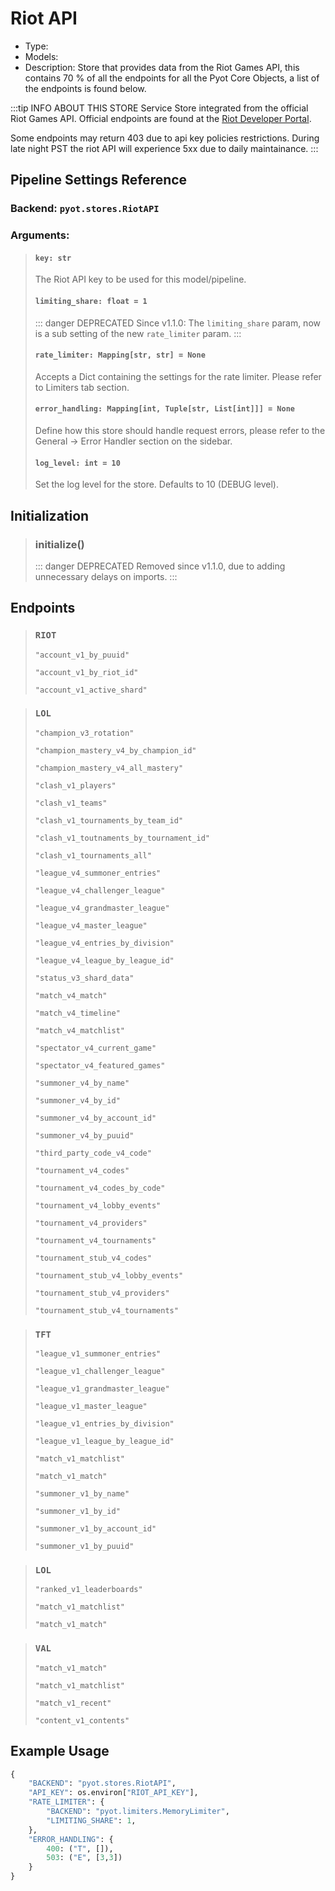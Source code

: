 # Riot API

- Type: <Badge text="Pyot Service" vertical="middle" />
- Models: <Badge text="LOL" type="error" vertical="middle" /> <Badge text="TFT" type="error" vertical="middle" /> <Badge text="LOR" type="error" vertical="middle" /> <Badge text="VAL" type="error" vertical="middle" /> <Badge text="RIOT" type="error" vertical="middle" />
- Description: Store that provides data from the Riot Games API, this contains 70 % of all the endpoints for all the Pyot Core Objects, a list of the endpoints is found below. 

:::tip INFO ABOUT THIS STORE
Service Store integrated from the official Riot Games API. Official endpoints are found at the [Riot Developer Portal](https://developer.riotgames.com/). 

Some endpoints may return 403 due to api key policies restrictions. During late night PST the riot API will experience 5xx due to daily maintainance.
:::

## Pipeline Settings Reference
### Backend: `pyot.stores.RiotAPI`
### Arguments:
> #### `key: str`
> The Riot API key to be used for this model/pipeline.
>
> #### `limiting_share: float = 1`
> ::: danger DEPRECATED
> Since v1.1.0: The `limiting_share` param, now is a sub setting of the new `rate_limiter` param.
> :::
> #### `rate_limiter: Mapping[str, str] = None`
> Accepts a Dict containing the settings for the rate limiter. Please refer to Limiters tab section.
>
> #### `error_handling: Mapping[int, Tuple[str, List[int]]] = None`
> Define how this store should handle request errors, please refer to the General -> Error Handler section on the sidebar.
>
> #### `log_level: int = 10`
> Set the log level for the store. Defaults to 10 (DEBUG level).

## Initialization

> ### initialize() <Badge text="function" type="error" vertical="middle"/> <Badge text="awaitable" type="error" vertical="middle"/>
>::: danger DEPRECATED
>Removed since v1.1.0, due to adding unnecessary delays on imports.
>:::

## Endpoints

> ### `RIOT` <Badge text="Model" type="warning" vertical="middle" /> <Badge text="Global" type="error" vertical="middle" />
>`"account_v1_by_puuid"`
>
>`"account_v1_by_riot_id"`
>
>`"account_v1_active_shard"`

> ### `LOL` <Badge text="Model" type="warning" vertical="middle" />
>`"champion_v3_rotation"`
>
>`"champion_mastery_v4_by_champion_id"`
>
>`"champion_mastery_v4_all_mastery"`
>
>`"clash_v1_players"`
>
>`"clash_v1_teams"`
>
>`"clash_v1_tournaments_by_team_id"`
>
>`"clash_v1_toutnaments_by_tournament_id"`
>
>`"clash_v1_tournaments_all"`
>
>`"league_v4_summoner_entries"`
>
>`"league_v4_challenger_league"`
>
>`"league_v4_grandmaster_league"`
>
>`"league_v4_master_league"`
>
>`"league_v4_entries_by_division"`
>
>`"league_v4_league_by_league_id"`
>
>`"status_v3_shard_data"`
>
>`"match_v4_match"`
>
>`"match_v4_timeline"`
>
>`"match_v4_matchlist"`
>
>`"spectator_v4_current_game"`
>
>`"spectator_v4_featured_games"`
>
>`"summoner_v4_by_name"`
>
>`"summoner_v4_by_id"`
>
>`"summoner_v4_by_account_id"`
>
>`"summoner_v4_by_puuid"`
>
>`"third_party_code_v4_code"`
>
>`"tournament_v4_codes"`
>
>`"tournament_v4_codes_by_code"`
>
>`"tournament_v4_lobby_events"`
>
>`"tournament_v4_providers"`
>
>`"tournament_v4_tournaments"`
>
>`"tournament_stub_v4_codes"`
>
>`"tournament_stub_v4_lobby_events"`
>
>`"tournament_stub_v4_providers"`
>
>`"tournament_stub_v4_tournaments"`


> ### `TFT` <Badge text="Model" type="warning" vertical="middle" />
>`"league_v1_summoner_entries"`
>
>`"league_v1_challenger_league"`
>
>`"league_v1_grandmaster_league"`
>
>`"league_v1_master_league"`
>
>`"league_v1_entries_by_division"`
>
>`"league_v1_league_by_league_id"`
>
>`"match_v1_matchlist"`
>
>`"match_v1_match"`
>
>`"summoner_v1_by_name"`
>
>`"summoner_v1_by_id"`
>
>`"summoner_v1_by_account_id"`
>
>`"summoner_v1_by_puuid"`

> ### `LOL` <Badge text="Model" type="warning" vertical="middle" />
>`"ranked_v1_leaderboards"`
>
>`"match_v1_matchlist"`
>
>`"match_v1_match"`

> ### `VAL` <Badge text="Model" type="warning" vertical="middle" />
>`"match_v1_match"`
>
>`"match_v1_matchlist"`
>
>`"match_v1_recent"`
>
>`"content_v1_contents"`

## Example Usage

```python
{
    "BACKEND": "pyot.stores.RiotAPI",
    "API_KEY": os.environ["RIOT_API_KEY"],
    "RATE_LIMITER": {
        "BACKEND": "pyot.limiters.MemoryLimiter",
        "LIMITING_SHARE": 1,
    },
    "ERROR_HANDLING": {
        400: ("T", []),
        503: ("E", [3,3])
    }
}
```